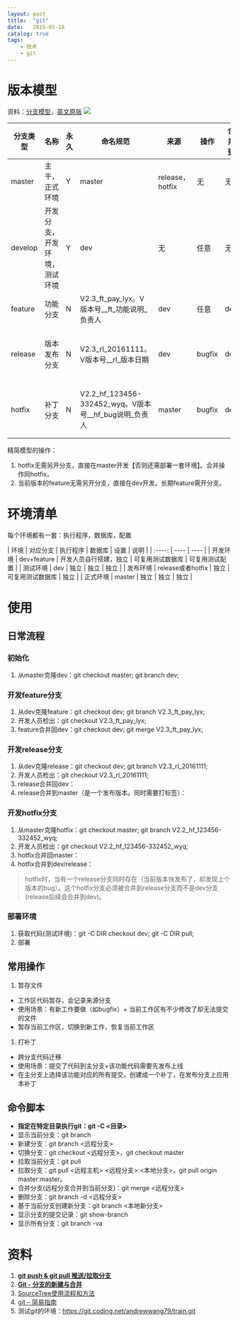 ```yaml
---
layout: post
title:  "git"
date:   2015-05-18
catalog: true
tags:
    - 技术
    - git
---
```


# 版本模型
资料：[分支模型](http://blog.csdn.net/qq_34651940/article/details/51891767)，[英文原版](http://nvie.com/posts/a-successful-git-branching-model/)
![](http://img.blog.csdn.net/20160716144249144?watermark/2/text/aHR0cDovL2Jsb2cuY3Nkbi5uZXQv/font/5a6L5L2T/fontsize/400/fill/I0JBQkFCMA==/dissolve/70/gravity/Center)

|分支类型 | 名称 | 永久 | 命名规范 | 来源 | 操作 | 合并到 | 角色 |
| -------- | ----- | ----- | ----- | ---- |----- | ----- | ---- |
| master | 主干，正式环境 | Y | master | release，hotfix | 无 | 无 | 发布人员 |
| develop  | 开发分支，开发环境，测试环境 | Y |  dev | 无 | 任意 | 无 | 开发人员 |
| feature | 功能分支 | N |  V2.3_ft_pay_lyx。V版本号__ft_功能说明_负责人 | dev | 任意 | dev | 开发人员 |
| release | 版本发布分支 | N | V2.3_rl_20161111。V版本号__rl_版本日期 | dev | bugfix | dev | 发布人员，开发人员 |
| hotfix | 补丁分支 | N | V2.2_hf_123456-332452_wyq。V版本号__hf_bug说明_负责人 | master | bugfix | dev | 发布人员，开发人员 |

精简模型的操作：
1. hotfix无需另开分支，直接在master开发【否则还需部署一套环境】。合并操作同hotfix。
1. 当前版本的feature无需另开分支，直接在dev开发。长期feature需开分支。

# 环境清单
每个环境都有一套：执行程序，数据库，配置

| 环境 | 对应分支 | 执行程序 | 数据库 | 设置 | 说明 |
| :----: | ---- | ---- |
| 开发环境 | dev+feature | 开发人员自行搭建，独立 | 可复用测试数据库 | 可复用测试配置 |
| 测试环境 | dev | 独立 | 独立 | 独立 |
| 发布环境 | release或者hotfix | 独立 | 可复用测试数据库 | 独立 |
| 正式环境 | master | 独立 | 独立 | 独立 |

# 使用
## 日常流程
### 初始化
1. 从master克隆dev：git checkout master; git branch dev;

### 开发feature分支
1. 从dev克隆feature：git checkout dev; git branch V2.3_ft_pay_lyx;
1. 开发人员检出：git checkout V2.3_ft_pay_lyx;
1. feature合并回dev：git checkout dev; git merge V2.3_ft_pay_lyx;

### 开发release分支
1. 从dev克隆release：git checkout dev; git branch V2.3_rl_20161111;
1. 开发人员检出：git checkout V2.3_rl_20161111;
1. release合并回dev：
1. release合并到master（是一个发布版本。同时需要打标签）：

### 开发hotfix分支
1. 从master克隆hotfix：git checkout master; git branch V2.2_hf_123456-332452_wyq;
1. 开发人员检出：git checkout V2.2_hf_123456-332452_wyq;
1. hotfix合并回master：
1. hotfix合并到dev/release：

> hotfix时，当有一个release分支同时存在（当前版本快发布了，却发现上个版本的bug）。这个hotfix分支必须被合并到release分支而不是dev分支(release后续会合并到dev)。

### 部署环境
1. 获取代码(测试环境)：git -C DIR checkout dev; git -C DIR pull;
1. 部署

## 常用操作
1. 暂存文件
  * 工作区代码暂存，会记录来源分支
  * 使用场景：有新工作要做（如bugfix）+ 当前工作区有不少修改了却无法提交的文件
  * 暂存当前工作区，切换到新工作，恢复当前工作区
1. 打补丁
  * 跨分支代码迁移
  * 使用场景：提交了代码到主分支+该功能代码需要先发布上线
  * 在主分支上选择该功能对应的所有提交，创建成一个补丁，在发布分支上应用本补丁

## 命令脚本
- **指定在特定目录执行git：git -C <目录>**
- 显示当前分支：git branch
- 新建分支：git branch <远程分支>
- 切换分支：git checkout <远程分支>，git checkout master
- 拉取当前分支：git pull
- 拉取分支：git pull <远程主机> <远程分支>:<本地分支>，git pull origin master:master。
- 合并分支(远程分支合并到当前分支)：git merge <远程分支>
- 删除分支：git branch -d <远程分支>
- 基于当前分支创建新分支：git branch <本地新分支>
- 显示分支的提交记录：git show-branch
- 显示所有分支：git branch -va

# 资料
1. **[git push & git pull 推送/拉取分支](http://blog.csdn.net/litianze99/article/details/52452521)**
1. **[Git - 分支的新建与合并](https://git-scm.com/book/zh/v2/Git-%E5%88%86%E6%94%AF-%E5%88%86%E6%94%AF%E7%9A%84%E6%96%B0%E5%BB%BA%E4%B8%8E%E5%90%88%E5%B9%B6)**
1. [SourceTree使用流程和方法](/file/SourceTree.docx)
1. [git – 简易指南](http://www.bootcss.com/p/git-guide/)
1. 测试git的环境：https://git.coding.net/andrewwang79/train.git
